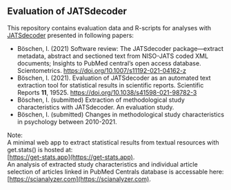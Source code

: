 ## Evaluation of JATSdecoder
This repository contains evaluation data and R-scripts for analyses with [JATSdecoder](https://github.com/ingmarboeschen/JATSdecoder) presented in following papers:
- Böschen, I. (2021) Software review: The JATSdecoder package—extract metadata, abstract and sectioned text from NISO-JATS coded XML documents; Insights to PubMed central’s open access database. Scientometrics. https://doi.org/10.1007/s11192-021-04162-z
- Böschen, I. (2021). Evaluation of JATSdecoder as an automated text extraction tool for statistical results in scientific reports. Scientific Reports **11**, 19525. https://doi.org/10.1038/s41598-021-98782-3
- Böschen, I. (submitted) Extraction of methodological study characteristics with JATSdecoder. An evaluation study.
- Böschen, I. (submitted) Changes in methodological study characteristics in psychology between 2010-2021.
 
Note:  
A minimal web app to extract statistical results from textual resources with get.stats() is hosted at:  
[https://get-stats.app](https://get-stats.app).  
An analysis of extracted study characteristics and individual article selection of articles linked in PubMed Centrals database is accessable here:  
[https://scianalyzer.com](https://scianalyzer.com).
